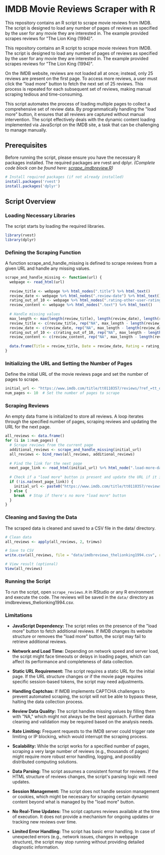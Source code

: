 # IMDB Movie Reviews Scraper with R
This repository contains an R script to scrape movie reviews from IMDB. The script is designed to load any number of pages of reviews as specified by the user for any movie they are interested in. The example provided scrapes reviews for "The Lion King (1994)".

This repository contains an R script to scrape movie reviews from IMDB. The script is designed to load any number of pages of reviews as specified by the user for any movie they are interested in. The example provided scrapes reviews for "The Lion King (1994)".

On the IMDB website, reviews are not loaded all at once; instead, only 25 reviews are present on the first page. To access more reviews, a user must click the "load more" button to fetch the next set of 25 reviews. This process is repeated for each subsequent set of reviews, making manual scraping tedious and time-consuming.

This script automates the process of loading multiple pages to collect a comprehensive set of review data. By programmatically handling the "load more" button, it ensures that all reviews are captured without manual intervention. The script effectively deals with the dynamic content loading implemented via JavaScript on the IMDB site, a task that can be challenging to manage manually.

## Prerequisites
Before running the script, please ensure you have the necessary R packages installed. The required packages are rvest and dplyr. *(Complete code block can be found here: [scrape_imdbreview.R](scrape_imdbreview.R))*
```r
# Install required packages (if not already installed)
install.packages('rvest')
install.packages('dplyr')
```

## Script Overview
### Loading Necessary Libraries
The script starts by loading the required libraries.

```r
library(rvest)
library(dplyr)
```

### Defining the Scraping Function
A function scrape_and_handle_missing is defined to scrape reviews from a given URL and handle any missing values.

```r
scrape_and_handle_missing <- function(url) {
  webpage <- read_html(url)
  
  review_title <- webpage %>% html_nodes(".title") %>% html_text()
  review_date <- webpage %>% html_nodes(".review-date") %>% html_text()
  rating_out_of_10 <- webpage %>% html_nodes(".rating-other-user-rating") %>% html_text()
  review_content <- webpage %>% html_nodes(".text") %>% html_text()
  
  # Handle missing values
  max_length <- max(length(review_title), length(review_date), length(rating_out_of_10), length(review_content))
  review_title <- c(review_title, rep("NA", max_length - length(review_title)))
  review_date <- c(review_date, rep("NA", max_length - length(review_date)))
  rating_out_of_10 <- c(rating_out_of_10, rep("NA", max_length - length(rating_out_of_10)))
  review_content <- c(review_content, rep("NA", max_length - length(review_content)))
  
  data.frame(Title = review_title, Date = review_date, Rating = rating_out_of_10, Content = review_content)
}

```

### Initializing the URL and Setting the Number of Pages
Define the initial URL of the movie reviews page and set the number of pages to scrape.

```r
initial_url <- "https://www.imdb.com/title/tt0110357/reviews/?ref_=tt_ov_rt" # Replace with the desired IMDB movie URL
num_pages <- 10  # Set the number of pages to scrape

```

### Scraping Reviews
An empty data frame is initialized to store all reviews. A loop iterates through the specified number of pages, scraping reviews and updating the URL for the next page.
```r
all_reviews <- data.frame() 
for (i in 1:num_pages) {
  # Scrape reviews from the current page
  additional_reviews <- scrape_and_handle_missing(initial_url)
  all_reviews <- bind_rows(all_reviews, additional_reviews)
  
  # Find the link for the next page
  next_page_link <- read_html(initial_url) %>% html_node(".load-more-data") %>% html_attr("data-key")
  
  # Check if a "load more" button is present and update the URL if it is
  if (!is.na(next_page_link)) {
    initial_url <- paste0("https://www.imdb.com/title/tt0110357/reviews/_ajax?paginationKey=", next_page_link)
  } else {
    break  # Stop if there's no more "load more" button
  }
}

```

### Cleaning and Saving the Data
The scraped data is cleaned and saved to a CSV file in the data/ directory.

```r
# Clean data
all_reviews <- apply(all_reviews, 2, trimws)

# Save to CSV
write.csv(all_reviews, file = "data/imdbreviews_thelionking1994.csv", row.names = FALSE)

# View result (optional)
View(all_reviews)

```

### Running the Script
To run the script, open `scrape_reviews.R` in RStudio or any R environment and execute the code. The reviews will be saved in the `data/` directory as imdbreviews_thelionking1994.csv.

### Limitations
- **JavaScript Dependency:** The script relies on the presence of the "load more" button to fetch additional reviews. If IMDB changes its website structure or removes the "load more" button, the script may fail to retrieve additional reviews.

- **Network and Load Time:** Depending on network speed and server load, the script might face timeouts or delays in loading pages, which can affect its performance and completeness of data collection.

- **Static URL Requirement:** The script requires a static URL for the initial page. If the URL structure changes or if the movie page requires specific session-based tokens, the script may need adjustments.

- **Handling Captchas:** If IMDB implements CAPTCHA challenges to prevent automated scraping, the script will not be able to bypass these, halting the data collection process.

- **Review Data Quality:** The script handles missing values by filling them with "NA," which might not always be the best approach. Further data cleaning and validation may be required based on the analysis needs.

- **Rate Limiting:** Frequent requests to the IMDB server could trigger rate limiting or IP blocking, which would interrupt the scraping process.

- **Scalability:** While the script works for a specified number of pages, scraping a very large number of reviews (e.g., thousands of pages) might require more robust error handling, logging, and possibly distributed computing solutions.

- **Data Parsing:** The script assumes a consistent format for reviews. If the HTML structure of reviews changes, the script's parsing logic will need updates.

- **Session Management:** The script does not handle session management or cookies, which might be necessary for scraping certain dynamic content beyond what is managed by the "load more" button.

- **No Real-Time Updates:** The script captures reviews available at the time of execution. It does not provide a mechanism for ongoing updates or tracking new reviews over time.

- **Limited Error Handling:** The script has basic error handling. In case of unexpected errors (e.g., network issues, changes in webpage structure), the script may stop running without providing detailed diagnostic information.
